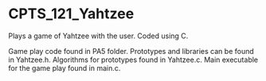 # CPTS_121_Yahtzee
Plays a game of Yahtzee with the user.
Coded using C.

Game play code found in PA5 folder. Prototypes and libraries can be found in Yahtzee.h. Algorithms for prototypes found in Yahtzee.c. Main executable for the game play found in main.c.
